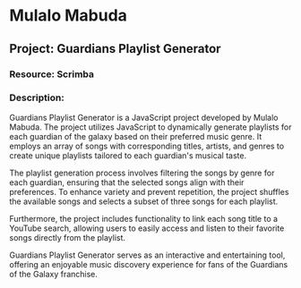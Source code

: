 # Mulalo Mabuda

## Project: Guardians Playlist Generator

### Resource: Scrimba

### Description:
Guardians Playlist Generator is a JavaScript project developed by Mulalo Mabuda. The project utilizes JavaScript to dynamically generate playlists for each guardian of the galaxy based on their preferred music genre. It employs an array of songs with corresponding titles, artists, and genres to create unique playlists tailored to each guardian's musical taste.

The playlist generation process involves filtering the songs by genre for each guardian, ensuring that the selected songs align with their preferences. To enhance variety and prevent repetition, the project shuffles the available songs and selects a subset of three songs for each playlist.

Furthermore, the project includes functionality to link each song title to a YouTube search, allowing users to easily access and listen to their favorite songs directly from the playlist.

Guardians Playlist Generator serves as an interactive and entertaining tool, offering an enjoyable music discovery experience for fans of the Guardians of the Galaxy franchise.
